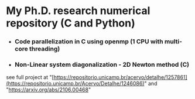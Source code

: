 # My Ph.D. research numerical repository (C and Python)
+ ### Code parallelization in C using openmp (1 CPU with multi-core threading)
+ ### Non-Linear system diagonalization - 2D Newton method (C)

see full project at "[https://repositorio.unicamp.br/acervo/detalhe/1257861](https://repositorio.unicamp.br/Acervo/Detalhe/1246086)" and "https://arxiv.org/abs/2106.00468"
